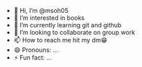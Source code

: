 - 👋 Hi, I’m @msoh05
- 👀 I’m interested in books
- 🌱 I’m currently learning git and github
- 💞️ I’m looking to collaborate on group work
- 📫 How to reach me hit my dm😁
- 😄 Pronouns: ...
- ⚡ Fun fact: ...

<!---
msoh05/msoh05 is a ✨ special ✨ repository because its `README.md` (this file) appears on your GitHub profile.
You can click the Preview link to take a look at your changes.
--->
